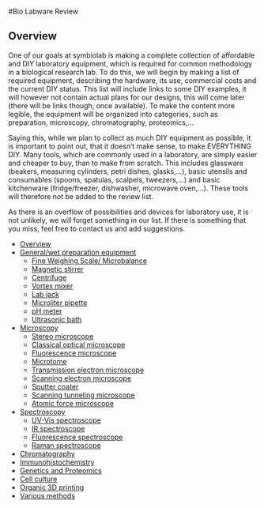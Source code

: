 #Bio Labware Review

## Overview
One of our goals at symbiolab is making a complete collection of affordable and DIY laboratory equipment, which is required for common methodology in a biological research lab. To do this, we will begin by making a list of required equipment, describing the hardware, its use, commercial costs and the current DIY status. This list will include links to some DIY examples, it will however not contain actual plans for our designs, this will come later (there will be links though, once available). To make the content more legible, the equipment will be organized into categories, such as preparation, microscopy, chromatography, proteomics,...

Saying this, while we plan to collect as much DIY equipment as possible, it is important to point out, that it doesn’t make sense, to make EVERYTHING DIY. Many tools, which are commonly used in a laboratory, are simply easier and cheaper to buy, than to make from scratch. This includes glassware (beakers, measuring cylinders, petri dishes, glasks,...), basic utensils and consumables (spoons, spatulas, scalpels, tweezers,...) and basic kitchenware (fridge/freezer, dishwasher, microwave oven,...). These tools will therefore not be added to the review list.

As there is an overflow of possibilities and devices for laboratory use, it is not unlikely, we will forget something in our list. If there is something that you miss, feel free to contact us and add suggestions.

- [Overview](https://github.com/symbiolab/bio-labware/blob/master/000_bio-labware_overview.md)
- [General/wet preparation equipment](https://github.com/symbiolab/bio-labware/blob/master/010_general_preparation.md)
  * [Fine Weighing Scale/ Microbalance](https://github.com/symbiolab/bio-labware/blob/master/010_general_preparation.md#Microbalance)
  * [Magnetic stirrer](https://github.com/symbiolab/bio-labware/blob/master/010_general_preparation.md#Magnetic-stirrer)
  * [Centrifuge](https://github.com/symbiolab/bio-labware/blob/master/010_general_preparation.md#Centrifuge)
  * [Vortex mixer](https://github.com/symbiolab/bio-labware/blob/master/010_general_preparation.md#Vortex-mixer)
  * [Lab jack](https://github.com/symbiolab/bio-labware/blob/master/010_general_preparation.md#Lab-jack)
  * [Microliter pipette](https://github.com/symbiolab/bio-labware/blob/master/010_general_preparation.md#Microliter-pipette)
  * [pH meter](https://github.com/symbiolab/bio-labware/blob/master/010_general_preparation.md#pH-meter)
  * [Ultrasonic bath](https://github.com/symbiolab/bio-labware/blob/master/010_general_preparation.md#Ultrasonic-bath)
- [Microscopy](https://github.com/symbiolab/bio-labware/blob/master/020_microscopy.md)
  * [Stereo microscope](https://github.com/symbiolab/bio-labware/blob/master/020_microscopy.md#Stereo-microscope)
  * [Classical optical microscope](https://github.com/symbiolab/bio-labware/blob/master/020_microscopy.md#Optical-microscope)
  * [Fluorescence microscope](https://github.com/symbiolab/bio-labware/blob/master/020_microscopy.md#Fluorescence-microscope)
  * [Microtome](https://github.com/symbiolab/bio-labware/blob/master/020_microscopy.md#Microtome)
  * [Transmission electron microscope](https://github.com/symbiolab/bio-labware/blob/master/020_microscopy.md#TEM)
  * [Scanning electron microscope](https://github.com/symbiolab/bio-labware/blob/master/020_microscopy.md#SEM)
  * [Sputter coater](https://github.com/symbiolab/bio-labware/blob/master/020_microscopy.md#Sputter-coater)
  * [Scanning tunneling microscope](https://github.com/symbiolab/bio-labware/blob/master/020_microscopy.md#STM)
  * [Atomic force microscope](https://github.com/symbiolab/bio-labware/blob/master/020_microscopy.md#AFM)
- [Spectroscopy](https://github.com/symbiolab/bio-labware/blob/master/030_spectroscopy.md)
  * [UV-Vis spectroscope](https://github.com/symbiolab/bio-labware/blob/master/030_spectroscopy.md#UV-Vis-spect)
  * [IR spectroscope](https://github.com/symbiolab/bio-labware/blob/master/030_spectroscopy.md#IR-spect)
  * [Fluorescence spectroscope](https://github.com/symbiolab/bio-labware/blob/master/030_spectroscopy.md#Fluo-spect)
  * [Raman spectroscope](https://github.com/symbiolab/bio-labware/blob/master/030_spectroscopy.md#raman)
- [Chromatography](#Chromatography)
- [Immunohistochemistry](#Immunohistochemistry)
- [Genetics and Proteomics](#Genetics-and-Proteomics)
- [Cell culture](#Cell-culture)
- [Organic 3D printing](#Organic-3D-printing)
- [Various methods](#Various-methods)



<!---
###Title_name <a id="Title-name-no-spaces"></a>

####1. Background

Keywords: 

####2. Commercial variants

####3. Available DIY resources

![Name-of-displayed-image](images/image.jpg)

_"[Image title](http://..) by "[Image owner](http://..)" is licensed under [CC BY-NC-SA 4.0](http://openqcm.com/)_

####4. Is DIY good enough and reasonable?

####5. Plan
-->
